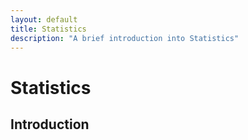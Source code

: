 ```yaml
---
layout: default
title: Statistics
description: "A brief introduction into Statistics"
---
```


# Statistics

## Introduction
